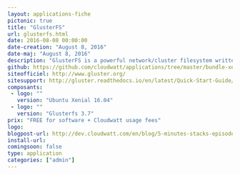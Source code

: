 ```yaml
---
layout: applications-fiche
pictonic: true
title: "GlusterFS"
url: glusterfs.html
date: 2016-08-08 00:00:00
date-creation: "August 8, 2016"
date-maj: "August 8, 2016"
description: "GlusterFS is a powerful network/cluster filesystem written in user space which uses FUSE to hook itself with VFS layer. GlusterFS takes a layered approach to the file system, where features are added/removed as per the requirement. Though GlusterFS is a File System, it uses already tried and tested disk file systems like ext3, ext4, xfs, etc. to store the data. It can easily scale up to petabytes of storage which are available to user under a single mount point. To benefit from this app, you should have an account giving access to both regions fr1 and fr2."
github: https://github.com/cloudwatt/applications/tree/master/bundle-xenial-glusterfs-multi-dc
siteofficiel: http://www.gluster.org/
sitesupport: http://gluster.readthedocs.io/en/latest/Quick-Start-Guide/Quickstart/
composants:
 - logo: ""
   version: "Ubuntu Xenial 16.04"
 - logo: ""
   version: "Glusterfs 3.7"
prix: "FREE for software + Cloudwatt usage fees"
logo: 
blogpost-url: http://dev.cloudwatt.com/en/blog/5-minutes-stacks-episode-twenty-nine-glusterfs.html
install-url: 
comingsoon: false
type: application
categories: ["admin"]
---
```

